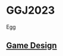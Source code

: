 # GGJ2023
Egg

## [Game Design](https://docs.google.com/spreadsheets/d/1cuMhIYWQlWP_ikrgDPONubf9tVQcGHre00mRKHx4W2g/edit?usp=sharing)
